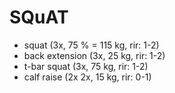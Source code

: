 # SQuAT
* squat (3x, 75 % = 115 kg, rir: 1-2)
* back extension (3x, 25 kg, rir: 1-2)
* t-bar squat (3x, 75 kg, rir: 1-2)
* calf raise (2x 2x, 15 kg, rir: 0-1)

